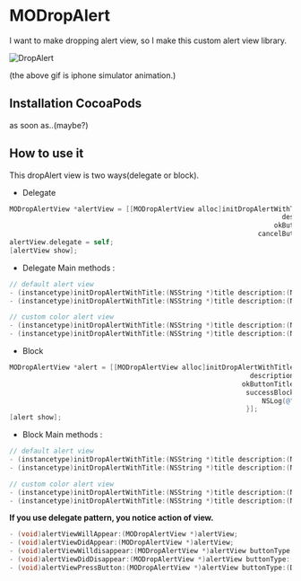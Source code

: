 MODropAlert
===========

I want to make dropping alert view, so I make this custom alert view library.

![DropAlert](https://raw.githubusercontent.com/minsOne/MODropAlert/master/screencapture.gif)

(the above gif is iphone simulator animation.)

## Installation CocoaPods

as soon as..(maybe?)

## How to use it

This dropAlert view is two ways(delegate or block).

* Delegate  
```objective-c
MODropAlertView *alertView = [[MODropAlertView alloc]initDropAlertWithTitle:@"Alert"
                                                                    description:@"Lorem ipsum dolor sit amet"
                                                                  okButtonTitle:@"OK"
                                                              cancelButtonTitle:@"Cancel"];
alertView.delegate = self;
[alertView show];                                                              
```

* Delegate Main methods : 
```objective-c
// default alert view
- (instancetype)initDropAlertWithTitle:(NSString *)title description:(NSString *)description okButtonTitle:(NSString *)okButtonTitle;
- (instancetype)initDropAlertWithTitle:(NSString *)title description:(NSString *)description okButtonTitle:(NSString *)okButtonTitle cancelButtonTitle:(NSString *)cancelButtonTitle;

// custom color alert view
- (instancetype)initDropAlertWithTitle:(NSString *)title description:(NSString *)description okButtonTitle:(NSString *)okButtonTitle okButtonColor:(UIColor *)okBtnColor;
- (instancetype)initDropAlertWithTitle:(NSString *)title description:(NSString *)description okButtonTitle:(NSString *)okButtonTitle cancelButtonTitle:(NSString *)cancelButtonTitle okButtonColor:(UIColor *)okBtnColor cancelButtonColor:(UIColor *)cancelBtnColor;
```

* Block
```objective-c
MODropAlertView *alert = [[MODropAlertView alloc]initDropAlertWithTitle:@"Block AlertView" 
                                                            description:@"Lorem ipsum dolor sit amet."
                                                          okButtonTitle:@"OK"
                                                           successBlock:^{
                                                               NSLog(@"Success Log");
                                                           }];
[alert show];
```


* Block Main methods : 
```objective-c
// default alert view
- (instancetype)initDropAlertWithTitle:(NSString *)title description:(NSString *)description okButtonTitle:(NSString *)okButtonTitle successBlock:(blk)successBlock;
- (instancetype)initDropAlertWithTitle:(NSString *)title description:(NSString *)description okButtonTitle:(NSString *)okButtonTitle cancelButtonTitle:(NSString *)cancelButtonTitle successBlock:(blk)successBlock failureBlock:(blk)failureBlock;

// custom color alert view
- (instancetype)initDropAlertWithTitle:(NSString *)title description:(NSString *)description okButtonTitle:(NSString *)okButtonTitle okButtonColor:(UIColor *)okBtnColor successBlock:(blk)successBlock;
- (instancetype)initDropAlertWithTitle:(NSString *)title description:(NSString *)description okButtonTitle:(NSString *)okButtonTitle cancelButtonTitle:(NSString *)cancelButtonTitle okButtonColor:(UIColor *)okBtnColor cancelButtonColor:(UIColor *)cancelBtnColor successBlock:(blk)successBlock failureBlock:(blk)failureBlock;
```

**If you use delegate pattern, you notice action of view.**

```objective-c
- (void)alertViewWillAppear:(MODropAlertView *)alertView;
- (void)alertViewDidAppear:(MODropAlertView *)alertView;
- (void)alertViewWilldisappear:(MODropAlertView *)alertView buttonType:(DropAlertButtonType)buttonType;
- (void)alertViewDidDisappear:(MODropAlertView *)alertView buttonType:(DropAlertButtonType)buttonType;
- (void)alertViewPressButton:(MODropAlertView *)alertView buttonType:(DropAlertButtonType)buttonType;
```
